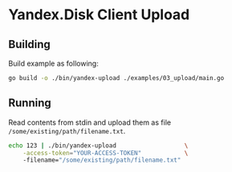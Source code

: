 # Yandex.Disk Client Upload

## Building
Build example as following:
```bash
go build -o ./bin/yandex-upload ./examples/03_upload/main.go

```

## Running
Read contents from stdin and upload them as file 
`/some/existing/path/filename.txt`.

```bash
echo 123 | ./bin/yandex-upload                   \
    -access-token="YOUR-ACCESS-TOKEN"            \ 
    -filename="/some/existing/path/filename.txt"
```
